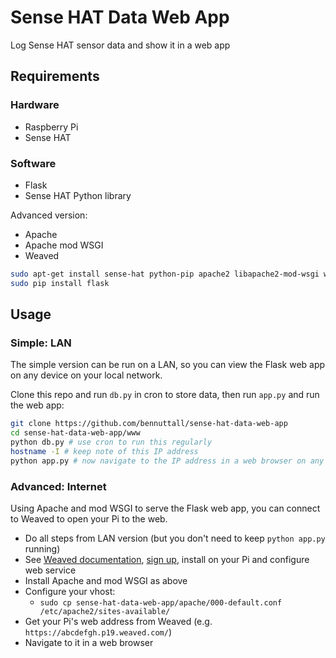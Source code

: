 # Sense HAT Data Web App

Log Sense HAT sensor data and show it in a web app

## Requirements

### Hardware

- Raspberry Pi
- Sense HAT

### Software

- Flask
- Sense HAT Python library

Advanced version:

- Apache
- Apache mod WSGI
- Weaved

```bash
sudo apt-get install sense-hat python-pip apache2 libapache2-mod-wsgi weavedconnectd
sudo pip install flask
```

## Usage

### Simple: LAN

The simple version can be run on a LAN, so you can view the Flask web app on any device on your local network.

Clone this repo and run `db.py` in cron to store data, then run `app.py` and run the web app:

```bash
git clone https://github.com/bennuttall/sense-hat-data-web-app
cd sense-hat-data-web-app/www
python db.py # use cron to run this regularly
hostname -I # keep note of this IP address
python app.py # now navigate to the IP address in a web browser on any device on your network (e.g. `http://192.168.1.3`)
```

### Advanced: Internet

Using Apache and mod WSGI to serve the Flask web app, you can connect to Weaved to open your Pi to the web.

- Do all steps from LAN version (but you don't need to keep `python app.py` running)
- See [Weaved documentation](https://www.raspberrypi.org/documentation/remote-access/access-over-Internet/internetaccess.md), [sign up](http://www.weaved.com/), install on your Pi and configure web service
- Install Apache and mod WSGI as above
- Configure your vhost:
    - `sudo cp sense-hat-data-web-app/apache/000-default.conf /etc/apache2/sites-available/`
- Get your Pi's web address from Weaved (e.g. `https://abcdefgh.p19.weaved.com/`)
- Navigate to it in a web browser

